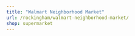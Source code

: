 ```yaml
---
title: "Walmart Neighborhood Market"
url: /rockingham/walmart-neighborhood-market/
shop: supermarket
---
```

